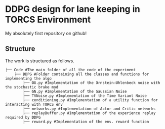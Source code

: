 # DDPG design for lane keeping in TORCS Environment
My absolutely first repository on github!

## Structure
The work is structured as follows.
```
├── Code #The main folder of all the code of the experiment
    ├── DDPG #Folder containing all the classes and functions for implementing the algo
        ├── OU.py #Implementation of the Ornstein–Uhlenbeck noise with the stochastic brake mod
        ├── GN.py #Implementation of the Gaussian Noise
        ├── TVNoise.py #Implementation of the Time Variant Noise
        ├── conditioning.py #Implementation of a utility function for interacting with TORCS env
        ├── networks.py #Implementation of Actor and Critic networks
        ├── replayBuffer.py #Implementation of the experience replay required by DDPG
        ├── reward.py #Implementation of the env. reward function
        
```
